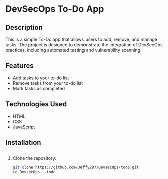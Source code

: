 # DevSecOps To-Do App

## Description
This is a simple To-Do app that allows users to add, remove, and manage tasks. The project is designed to demonstrate the integration of DevSecOps practices, including automated testing and vulnerability scanning.

## Features
- Add tasks to your to-do list
- Remove tasks from your to-do list
- Mark tasks as completed

## Technologies Used
- HTML
- CSS
- JavaScript

## Installation
##
1. Clone the repository:
   ```bash
   git clone https://github.com/Jeffy287/DevsecOps-todo.git
   cd DevsecOps---todo
